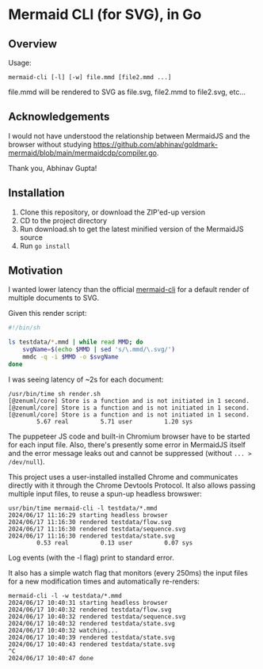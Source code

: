 # Mermaid CLI (for SVG), in Go

## Overview

Usage:

```
mermaid-cli [-l] [-w] file.mmd [file2.mmd ...]
```

file.mmd will be rendered to SVG as file.svg, file2.mmd to file2.svg, etc...

## Acknowledgements

I would not have understood the relationship between MermaidJS and the browser without studying <https://github.com/abhinav/goldmark-mermaid/blob/main/mermaidcdp/compiler.go>.

Thank you, Abhinav Gupta!

## Installation

1. Clone this repository, or download the ZIP'ed-up version
2. CD to the project directory
3. Run download.sh to get the latest minified version of the MermaidJS source
4. Run `go install`

## Motivation

I wanted lower latency than the official [mermaid-cli](https://github.com/mermaid-js/mermaid-cli) for a default render of multiple documents to SVG.

Given this render script:

```sh
#!/bin/sh

ls testdata/*.mmd | while read MMD; do
	svgName=$(echo $MMD | sed 's/\.mmd/\.svg/')
	mmdc -q -i $MMD -o $svgName
done
```

I was seeing latency of ~2s for each document:

```none
/usr/bin/time sh render.sh
[@zenuml/core] Store is a function and is not initiated in 1 second.
[@zenuml/core] Store is a function and is not initiated in 1 second.
[@zenuml/core] Store is a function and is not initiated in 1 second.
        5.67 real         5.71 user         1.20 sys
```

The puppeteer JS code and built-in Chromium browser have to be started for each input file. Also, there's presently some error in MermaidJS itself and the error message leaks out and cannot be suppressed (without `... > /dev/null`).

This project uses a user-installed installed Chrome and communicates directly with it through the Chrome Devtools Protocol. It also allows passing multiple input files, to reuse a spun-up headless browswer:

```none
usr/bin/time mermaid-cli -l testdata/*.mmd
2024/06/17 11:16:29 starting headless browser
2024/06/17 11:16:30 rendered testdata/flow.svg
2024/06/17 11:16:30 rendered testdata/sequence.svg
2024/06/17 11:16:30 rendered testdata/state.svg
        0.53 real         0.13 user         0.07 sys
```

Log events (with the -l flag) print to standard error.

It also has a simple watch flag that monitors (every 250ms) the input files for a new modification times and automatically re-renders:

```none
mermaid-cli -l -w testdata/*.mmd
2024/06/17 10:40:31 starting headless browser
2024/06/17 10:40:32 rendered testdata/flow.svg
2024/06/17 10:40:32 rendered testdata/sequence.svg
2024/06/17 10:40:32 rendered testdata/state.svg
2024/06/17 10:40:32 watching...
2024/06/17 10:40:39 rendered testdata/state.svg
2024/06/17 10:40:43 rendered testdata/state.svg
^C
2024/06/17 10:40:47 done
```
